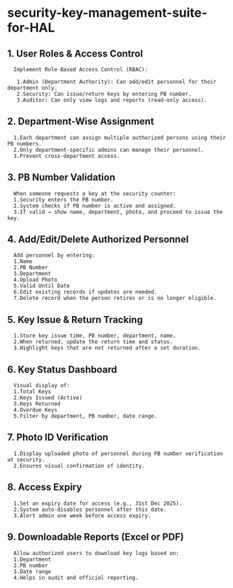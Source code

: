 # security-key-management-suite-for-HAL


## 1. User Roles & Access Control
      Implement Role-Based Access Control (RBAC):

       1.Admin (Department Authority): Can add/edit personnel for their department only.
       2.Security: Can issue/return keys by entering PB number.
       3.Auditor: Can only view logs and reports (read-only access).

## 2. Department-Wise Assignment
      1.Each department can assign multiple authorized persons using their PB numbers.
      2.Only department-specific admins can manage their personnel.
      3.Prevent cross-department access.

## 3. PB Number Validation
      When someone requests a key at the security counter:
      1.Security enters the PB number.
      2.System checks if PB number is active and assigned.
      3.If valid → show name, department, photo, and proceed to issue the key.

## 4. Add/Edit/Delete Authorized Personnel
      Add personnel by entering:
      1.Name
      2.PB Number
      3.Department
      4.Upload Photo
      5.Valid Until Date
      6.Edit existing records if updates are needed.
      7.Delete record when the person retires or is no longer eligible.

## 5. Key Issue & Return Tracking
      1.Store key issue time, PB number, department, name.
      2.When returned, update the return time and status.
      3.Highlight keys that are not returned after a set duration.

## 6. Key Status Dashboard
      Visual display of:
      1.Total Keys
      2.Keys Issued (Active)
      3.Keys Returned
      4.Overdue Keys
      5.Filter by department, PB number, date range.

## 7. Photo ID Verification
      1.Display uploaded photo of personnel during PB number verification at security.
      2.Ensures visual confirmation of identity.

## 8. Access Expiry
      1.Set an expiry date for access (e.g., 31st Dec 2025).
      2.System auto-disables personnel after this date.
      3.Alert admin one week before access expiry.

## 9. Downloadable Reports (Excel or PDF)
      Allow authorized users to download key logs based on:
      1.Department
      2.PB number
      3.Date range
      4.Helps in audit and official reporting.
